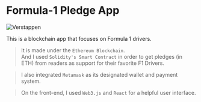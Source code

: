 # Formula-1 Pledge App

![Verstappen](/images/Verstappen-screenshot)

This is a blockchain app that focuses on Formula 1 drivers.

> It is made under the `Ethereum Blockchain`.   
> And I used `Solidity's Smart Contract` in order to get pledges (in ETH) from readers as support for their favorite F1 Drivers.

> I also integrated `Metamask` as its designated wallet and payment system.

> On the front-end, I used `Web3.js` and `React` for a helpful user interface.




